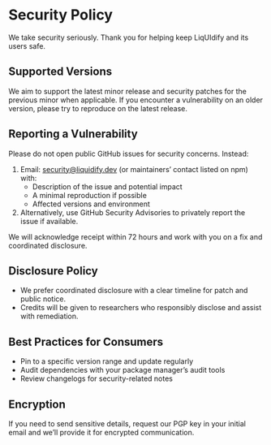 # Security Policy

We take security seriously. Thank you for helping keep LiqUIdify and its users safe.

## Supported Versions

We aim to support the latest minor release and security patches for the previous minor when applicable. If you encounter a vulnerability on an older version, please try to reproduce on the latest release.

## Reporting a Vulnerability

Please do not open public GitHub issues for security concerns. Instead:

1. Email: security@liquidify.dev (or maintainers’ contact listed on npm) with:
   - Description of the issue and potential impact
   - A minimal reproduction if possible
   - Affected versions and environment
2. Alternatively, use GitHub Security Advisories to privately report the issue if available.

We will acknowledge receipt within 72 hours and work with you on a fix and coordinated disclosure.

## Disclosure Policy

- We prefer coordinated disclosure with a clear timeline for patch and public notice.
- Credits will be given to researchers who responsibly disclose and assist with remediation.

## Best Practices for Consumers

- Pin to a specific version range and update regularly
- Audit dependencies with your package manager’s audit tools
- Review changelogs for security-related notes

## Encryption

If you need to send sensitive details, request our PGP key in your initial email and we’ll provide it for encrypted communication.
